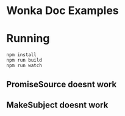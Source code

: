 
# Wonka Doc Examples

# Running
```
npm install
npm run build
npm run watch
```

## PromiseSource doesnt work
## MakeSubject doesnt work
